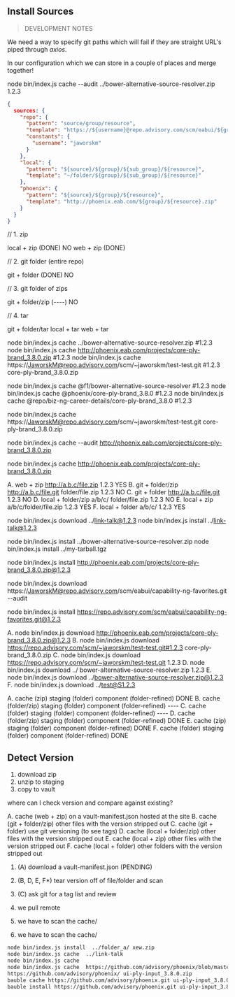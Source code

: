 ## Install Sources

> DEVELOPMENT NOTES

We need a way to specify git paths which will fail if they are straight URL's piped through _axios_.

In our configuration which we can store in a couple of places and merge together!

node bin/index.js cache --audit ../bower-alternative-source-resolver.zip 1.2.3

```json
{
  sources: {
    "repo": {
      "pattern": "source/group/resource",
      "template": "https://${username}@repo.advisory.com/scm/eabui/${group}.git ${resource}.zip",
      "constants": {
        "username": "jaworskm"
      }
    },
    "local": {
      "pattern": "${source}/${group}/${sub_group}/${resource}",
      "template": "~/folder/${group}/${sub_group}/${resource}"
    },
    "phoenix": {
      "pattern": "${source}/${group}/${resource}",
      "template": "http://phoenix.eab.com/${group}/${resource}.zip"
    }
  }
}
```

// 1. zip

local + zip       (DONE)    NO
web + zip         (DONE)

// 2. git folder (entire repo)

git + folder      (DONE)    NO

// 3. git folder of zips

git + folder/zip  (----)    NO

// 4. tar

git + folder/tar
local + tar
web + tar

node bin/index.js cache ../bower-alternative-source-resolver.zip #1.2.3
node bin/index.js cache http://phoenix.eab.com/projects/core-ply-brand_3.8.0.zip #1.2.3
node bin/index.js cache https://JaworskM@repo.advisory.com/scm/~jaworskm/test-test.git #1.2.3 core-ply-brand_3.8.0.zip

node bin/index.js cache @f1/bower-alternative-source-resolver #1.2.3
node bin/index.js cache @phoenix/core-ply-brand_3.8.0 #1.2.3
node bin/index.js cache @repo/biz-ng-career-details/core-ply-brand_3.8.0 #1.2.3

node bin/index.js cache https://JaworskM@repo.advisory.com/scm/~jaworskm/test-test.git core-ply-brand_3.8.0.zip

<!-- node bin/index.js audit -r http://phoenix.eab.com/projects/core-ply-brand_3.8.0.zip -->

<!--
// source/group/file
`bauble install repo/data-ng-academic-planner/core-ply-brand_3.8.0`

// source/file
`bauble install repo/core-ply-brand_3.8.0`

// web because of http(s) and zip/tar
`bauble install http://phoenix.eab.com/projects/core-ply-brand_3.8.0.zip`

// file because of no http(s) and zip/tar
`bauble install http://phoenix.eab.com/projects/core-ply-brand_3.8.0.zip`
-->

node bin/index.js cache --audit http://phoenix.eab.com/projects/core-ply-brand_3.8.0.zip

node bin/index.js cache http://phoenix.eab.com/projects/core-ply-brand_3.8.0.zip


A. web + zip           http://a.b.c/file.zip 1.2.3                    YES
B. git + folder/zip    http://a.b.c/file.git folder/file.zip 1.2.3    NO
C. git + folder        http://a.b.c/file.git 1.2.3                    NO
D. local + folder/zip  a/b/c/ folder/file.zip 1.2.3                   NO
E. local + zip         a/b/c/folder/file.zip 1.2.3                    YES
F. local + folder      a/b/c/ 1.2.3                                   YES

node bin/index.js download ../link-talk@1.2.3
node bin/index.js install ../link-talk@1.2.3

node bin/index.js install ../bower-alternative-source-resolver.zip
node bin/index.js install ../my-tarball.tgz

node bin/index.js install  http://phoenix.eab.com/projects/core-ply-brand_3.8.0.zip@1.2.3

node bin/index.js download https://JaworskM@repo.advisory.com/scm/eabui/capability-ng-favorites.git --audit

node bin/index.js install https://repo.advisory.com/scm/eabui/capability-ng-favorites.git@1.2.3

A. node bin/index.js download  http://phoenix.eab.com/projects/core-ply-brand_3.8.0.zip@1.2.3
B. node bin/index.js download  https://repo.advisory.com/scm/~jaworskm/test-test.git#1.2.3 core-ply-brand_3.8.0.zip
C. node bin/index.js download  https://repo.advisory.com/scm/~jaworskm/test-test.git 1.2.3
D. node bin/index.js download  ../ bower-alternative-source-resolver.zip 1.2.3
E. node bin/index.js download  ../bower-alternative-source-resolver.zip@1.2.3
F. node bin/index.js download  ../test@S1.2.3

A. cache (zip)          staging (folder)    component (folder-refined)    DONE
B. cache (folder/zip)   staging (folder)    component (folder-refined)    ----
C. cache (folder)       staging (folder)    component (folder-refined)    ----
D. cache (folder/zip)   staging (folder)    component (folder-refined)    DONE
E. cache (zip)          staging (folder)    component (folder-refined)    DONE
F. cache (folder)       staging (folder)    component (folder-refined)    DONE

## Detect Version

1. download zip
2. unzip to staging
3. copy to vault

where can I check version and compare against existing?

A. cache (web + zip)            on a vault-manifest.json hosted at the site
B. cache (git + folder/zip)     other files with the version stripped out
C. cache (git + folder)         use git versioning (to see tags)
D. cache (local + folder/zip)   other files with the version stripped out
E. cache (local + zip)          other files with the version stripped out
F. cache (local + folder)       other folders with the version stripped out

1. (A) download a vault-manifest.json (PENDING)
2. (B, D, E, F*) tear version off of file/folder and scan
3. (C) ask git for a tag list and review

1. we pull remote
2. we have to scan the cache/
3. we have to scan the cache/

```bash
node bin/index.js install  ../folder_a/ xew.zip
node bin/index.js cache  ../link-talk
node bin/index.js cache
node bin/index.js cache  https://github.com/advisory/phoenix/blob/master/ui-ply-input_3.8.0.zip?raw=true
https://github.com/advisory/phoenix/ ui-ply-input_3.8.0.zip
bauble cache https://github.com/advisory/phoenix.git ui-ply-input_3.8.0.zip
bauble install https://github.com/advisory/phoenix.git ui-ply-input_3.8.0.zip
```
